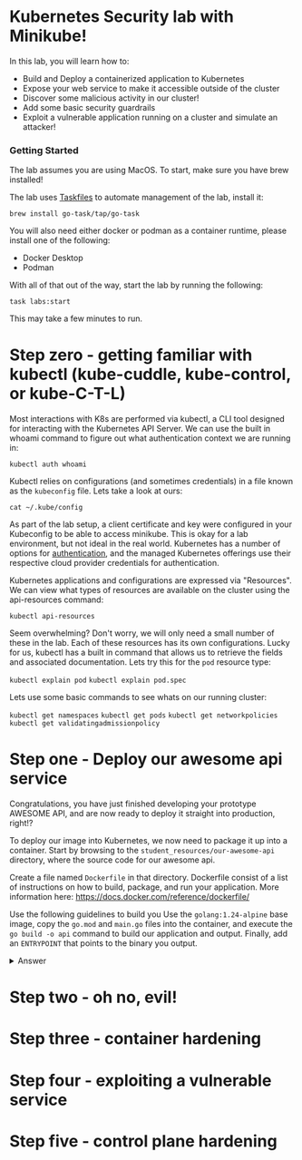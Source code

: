 # Kubernetes Security lab with Minikube!

In this lab, you will learn how to:

- Build and Deploy a containerized application to Kubernetes
- Expose your web service to make it accessible outside of the cluster
- Discover some malicious activity in our cluster!
- Add some basic security guardrails
- Exploit a vulnerable application running on a cluster and simulate an attacker!


### Getting Started

The lab assumes you are using MacOS. To start, make sure you have brew installed! 

The lab uses [Taskfiles](https://taskfile.dev) to automate management of the lab, install it:

`brew install go-task/tap/go-task`

You will also need either docker or podman as a container runtime, please install one of the following:

- Docker Desktop
- Podman


With all of that out of the way, start the lab by running the following:

`task labs:start`

This may take a few minutes to run.

# Step zero - getting familiar with kubectl (kube-cuddle, kube-control, or kube-C-T-L)

Most interactions with K8s are performed via kubectl, a CLI tool designed for interacting with the Kubernetes API Server. We can use the built in whoami command to figure out what authentication context we are running in:

`kubectl auth whoami`

Kubectl relies on configurations (and sometimes credentials) in a file known as the `kubeconfig` file. Lets take a look at ours:

`cat ~/.kube/config`

As part of the lab setup, a client certificate and key were configured in your Kubeconfig to be able to access minikube. This is okay for a lab environment, but not ideal in the real world. Kubernetes has a number of options for [authentication](https://kubernetes.io/docs/reference/access-authn-authz/authentication/), and the managed Kubernetes offerings use their respective cloud provider credentials for authentication.

Kubernetes applications and configurations are expressed via "Resources". We can view what types of resources are available on the cluster using the api-resources command:

`kubectl api-resources`

Seem overwhelming? Don't worry, we will only need a small number of these in the lab. Each of these resources has its own configurations. Lucky for us, kubectl has a built in command that allows us to retrieve the fields and associated documentation. Lets try this for the `pod` resource type:

`kubectl explain pod`
`kubectl explain pod.spec`


Lets use some basic commands to see whats on our running cluster:

`kubectl get namespaces`
`kubectl get pods`
`kubectl get networkpolicies`
`kubectl get validatingadmissionpolicy`





# Step one - Deploy our awesome api service

Congratulations, you have just finished developing your prototype AWESOME API, and are now ready to deploy it straight into production, right!?

To deploy our image into Kubernetes, we now need to package it up into a container. Start by browsing to the `student_resources/our-awesome-api` directory, where the source code for our awesome api. 

Create a file named `Dockerfile` in that directory. Dockerfile consist of a list of instructions on how to build, package, and run your application. More information here: https://docs.docker.com/reference/dockerfile/

Use the following guidelines to build you 
 Use the `golang:1.24-alpine` base image, copy the `go.mod` and `main.go` files into the container, and execute the `go build -o api` command to build our application and output. Finally, add an `ENTRYPOINT` that points to the binary you output. 

<details>
  <summary>Answer</summary>
  
  ```Dockerfile
  #Dockerfile
FROM golang:1.24-alpine AS builder
WORKDIR /app
COPY go.mod .
COPY main.go .
RUN CGO_ENABLED=0 go build -o api -v


EXPOSE 8080
ENTRYPOINT ["./api"]



  ```
</details>


# Step two - oh no, evil!
# Step three - container hardening
# Step four - exploiting a vulnerable service
# Step five - control plane hardening


    


